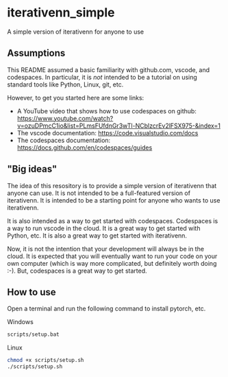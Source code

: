 # iterativenn_simple
A simple version of iterativenn for anyone to use

## Assumptions

This README assumed a basic familiarity with github.com, vscode, and codespaces.  In particular, it is *not* intended to be a tutorial on using standard tools like Python, Linux, git, etc.  

However, to get you started here are some links:

- A YouTube video that shows how to use codespaces on github: https://www.youtube.com/watch?v=ozuDPmcC1io&list=PLmsFUfdnGr3wTl-NCblzcrEv2lFSX975-&index=1
- The vscode documentation: https://code.visualstudio.com/docs
- The codespaces documentation: https://docs.github.com/en/codespaces/guides

## "Big ideas"

The idea of this resository is to provide a simple version of iterativenn that anyone can use.  It is not intended to be a full-featured version of iterativenn.  It is intended to be a starting point for anyone who wants to use iterativenn.

It is also intended as a way to get started with codespaces.  Codespaces is a way to run vscode in the cloud.  It is a great way to get started with Python, etc.  It is also a great way to get started with iterativenn.

Now, it is not the intention that your development will always be in the cloud.  It is expected that you will eventually want to run your code on your own computer (which is way more complicated, but definitely worth doing :-).  But, codespaces is a great way to get started.

## How to use

Open a terminal and run the following command to install pytorch, etc.

Windows
```bash
scripts/setup.bat
```
Linux
```bash
chmod +x scripts/setup.sh
./scripts/setup.sh
```


